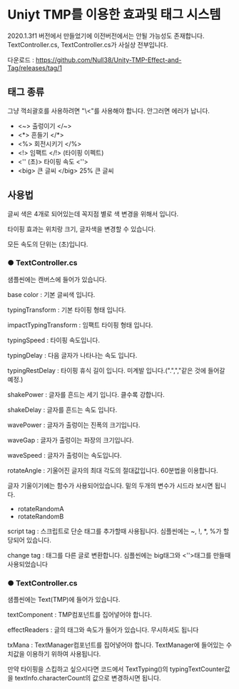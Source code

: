 # Uniyt TMP를 이용한 효과및 태그 시스템
2020.1.3f1 버전에서 만들었기에 이전버전에서는 안될 가능성도 존재합니다.
TextController.cs, TextController.cs가 사실상 전부입니다.

다운로드 : <https://github.com/Null38/Unity-TMP-Effect-and-Tag/releases/tag/1>

## 태그 종류
그냥 꺽쇠괄호를 사용하려면 "\\<"를 사용해야 합니다. 안그러면 에러가 납니다.
* <\~> 출렁이기 </\~> 
* <\*> 흔들기 </\*>
* <%> 회전시키기 </%>
* <!> 임팩트 </!> (타이핑 이펙트)
* <'' (초)> 타이핑 속도 <''>
* \<big> 큰 글씨 \</big> 25% 큰 글씨

## 사용법
글씨 색은 4개로 되어있는데 꼭지점 별로 색 변경을 위해서 입니다.

타이핑 효과는 위치랑 크기, 글자색을 변경할 수 있습니다.

모든 속도의 단위는 (초)입니다.

### ● TextController.cs
샘플씬에는 캔버스에 들어가 있습니다.

base color : 기본 글씨색 입니다.

typingTransform : 기본 타이핑 형태 입니다.

impactTypingTransform : 임팩트 타이핑 형태 입니다.

typingSpeed : 타이핑 속도입니다. 

typingDelay : 다음 글자가 나타나는 속도 입니다. 

typingRestDelay : 타이핑 휴식 길이 입니다. 미계발 입니다.(".",","같은 것에 들어갈 예정.)


shakePower : 글자를 흔드는 세기 입니다. 클수록 강합니다.

shakeDelay : 글자를 흔드는 속도 입니다. 

wavePower : 글자가 출렁이는 진폭의 크기입니다.

waveGap : 글자가 출렁이는 파장의 크기입니다.

waveSpeed : 글자가 출렁이는 속도입니다.

rotateAngle : 기울어진 글자의 최대 각도의 절대값입니다. 60분법을 이용합니다.



글자 기울이기에는 함수가 사용되어있습니다. 밑의 두개의 변수가 시드라 보시면 됩니다. 
* rotateRandomA
* rotateRandomB

script tag : 스크립트로 단순 태그를 추가할때 사용됩니다. 심플씬에는 ~, !, \*, %가 할당되어 있습니다.

change tag : 태그를 다른 글로 변환합니다. 심플씬에는 big태그와 <''>태그를 만들때 사용되었습니다

### ● TextController.cs
샘플씬에는 Text(TMP)에 들어가 있습니다.


textComponent : TMP컴포넌트를 집어넣어야 합니다.

effectReaders : 글의 태그와 속도가 들어가 있습니다. 무시하셔도 됩니다

txMana : TextManager컴포넌트를 집어넣어야 합니다. TextManager에 들어있는 수치값을 이용하기 위하여 사용됩니다.

만약 타이핑을 스킵하고 싶으시다면 코드에서 TextTyping()의 typingTextCounter값을 textInfo.characterCount의 값으로 변경하시면 됩니다.
